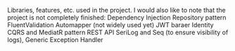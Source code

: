 Libraries, features, etc. used in the project. I would also like to note that the project is not completely finished:
Dependency Injection
Repository pattern
FluentValidation
Automapper (not widely used yet)
JWT baraer
Identity
CQRS and MediatR pattern
REST API
SeriLog and Seq (to ensure visibility of logs),
Generic Exception Handler
